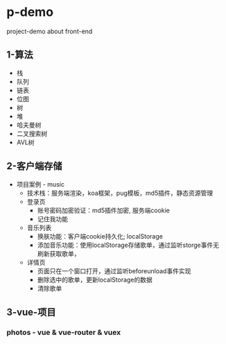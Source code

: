 # p-demo
project-demo about front-end

## 1-算法
- 栈
- 队列
- 链表
- 位图
- 树
- 堆
- 哈夫曼树
- 二叉搜索树
- AVL树

## 2-客户端存储
- 项目案例 - music
  - 技术栈：服务端渲染，koa框架，pug模板，md5插件，静态资源管理
  - 登录页
    - 账号密码加密验证：md5插件加密, 服务端cookie
    - 记住我功能
  - 音乐列表
    - 换肤功能：客户端cookie持久化; localStorage
    - 添加音乐功能：使用localStorage存储歌单，通过监听storge事件无刷新获取歌单，
  - 详情页
    - 页面只在一个窗口打开，通过监听beforeunload事件实现
    - 删除选中的歌单，更新localStorage的数据
    - 清除歌单
  
## 3-vue-项目

### photos - vue & vue-router & vuex